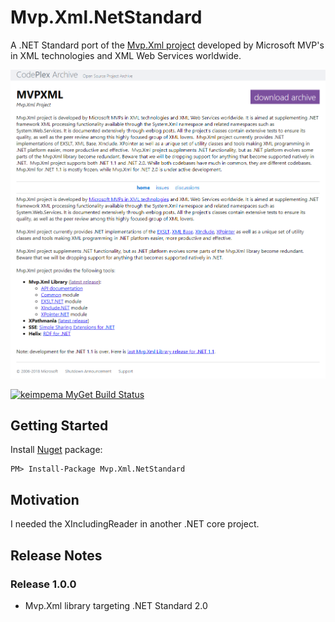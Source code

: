# Mvp.Xml.NetStandard
A .NET Standard port of the [Mvp.Xml project](https://archive.codeplex.com/?p=mvpxml) developed by Microsoft MVP's in XML technologies and XML Web Services worldwide.

[![Mvp.Xml Codeplex Archive](codeplex-archive.png "Mvp.Xml Codeplex Archive")](https://archive.codeplex.com/?p=mvpxml)

[![keimpema MyGet Build Status](https://www.myget.org/BuildSource/Badge/keimpema?identifier=2c5e8089-9397-4568-8630-147bc0aa88ef)](https://www.myget.org/)

## Getting Started ##
Install [Nuget](https://www.nuget.org/packages/Usenet) package:
```
PM> Install-Package Mvp.Xml.NetStandard
```

## Motivation ##
I needed the XIncludingReader in another .NET core project.

## Release Notes ##
### Release 1.0.0 ###
- Mvp.Xml library targeting .NET Standard 2.0
